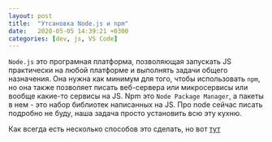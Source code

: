 ```yaml
---
layout: post
title:  "Утсановка Node.js и npm"
date:   2020-05-05 14:39:21 +0300
categories: [dev, js, VS Code]
---
```


`Node.js` это програмная платформа, позволяющая запускать JS практически на любой платформе и выполнять задачи общего назначения.
Она нужна как минимум для того, чтобы использовать `npm`, но она также позволяет писать веб-сервера или микросервисы или вообще какие-то сервисы на JS.
Npm это `Node Package Manager`, а пакеты в нем - это набор библиотек написанных на JS. Про node сейчас писать подробно не буду, наша задача просто установить всю эту кухню.

Как всегда есть несколько способов это сделать, но вот [тут][3]


[1]: https://nodejs.org/en/
[2]: https://docs.npmjs.com/downloading-and-installing-node-js-and-npm
[3]: https://docs.npmjs.com/downloading-and-installing-node-js-and-npm
